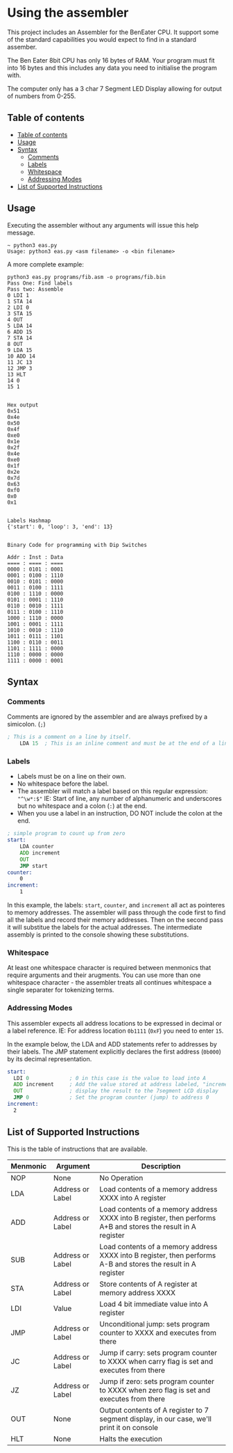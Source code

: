 # Using the assembler

This project includes an Assembler for the BenEater CPU.  It support some of the standard capabilities you would expect to find in a standard assember.

The Ben Eater 8bit CPU has only 16 bytes of RAM.  Your program must fit into 16 bytes and this includes any data you need to initialise the program with.

The computer only has a 3 char 7 Segment LED Display allowing for output of numbers from 0-255.

## Table of contents

* [Table of contents](#table-of-contents)
* [Usage](#usage)
* [Syntax](#syntax)
  * [Comments](#comments)
  * [Labels](#labels)
  * [Whitespace](#whitespace)
  * [Addressing Modes](#addressing-modes)
* [List of Supported Instructions](#list-of-supported-instructions)

## Usage

Executing the assembler without any arguments will issue this help message.

``` shell
~ python3 eas.py
Usage: python3 eas.py <asm filename> -o <bin filename>
```

A more complete example:

``` shell
python3 eas.py programs/fib.asm -o programs/fib.bin
Pass One: Find labels
Pass two: Assemble
0 LDI 1
1 STA 14
2 LDI 0
3 STA 15
4 OUT
5 LDA 14
6 ADD 15
7 STA 14
8 OUT
9 LDA 15
10 ADD 14
11 JC 13
12 JMP 3
13 HLT
14 0
15 1


Hex output
0x51
0x4e
0x50
0x4f
0xe0
0x1e
0x2f
0x4e
0xe0
0x1f
0x2e
0x7d
0x63
0xf0
0x0
0x1


Labels Hashmap
{'start': 0, 'loop': 3, 'end': 13}


Binary Code for programming with Dip Switches

Addr : Inst : Data
==== : ==== : ====
0000 : 0101 : 0001
0001 : 0100 : 1110
0010 : 0101 : 0000
0011 : 0100 : 1111
0100 : 1110 : 0000
0101 : 0001 : 1110
0110 : 0010 : 1111
0111 : 0100 : 1110
1000 : 1110 : 0000
1001 : 0001 : 1111
1010 : 0010 : 1110
1011 : 0111 : 1101
1100 : 0110 : 0011
1101 : 1111 : 0000
1110 : 0000 : 0000
1111 : 0000 : 0001
```

## Syntax

### Comments

Comments are ignored by the assembler and are always prefixed by a simicolon. (`;`)

``` asm
; This is a comment on a line by itself.
    LDA 15  ; This is an inline comment and must be at the end of a line.
```

### Labels

* Labels must be on a line on their own.
* No whitespace before the label.
* The assembler will match a label based on this regular expression: `"^\w*:$"`  IE: Start of line, any number of alphanumeric and underscores but no whitespace and a colon (`:`) at the end.
* When you use a label in an instruction, DO NOT include the colon at the end.

``` asm
; simple program to count up from zero
start:
    LDA counter
    ADD increment
    OUT
    JMP start
counter:
    0
increment:
    1
```

In this example, the labels: `start`, `counter`, and `increment` all act as pointeres to memory addresses.  The assembler will pass through the code first to find all the labels and record their memory addresses.  Then on the second pass it will substitue the labels for the actual addresses.  The intermediate assembly is printed to the console showing these substitutions.

### Whitespace

At least one whitespace character is required between menmonics that require arguments and their arugments.  You can use more than one whitespace character - the assembler treats all continues whitespace a single separater for tokenizing terms.

### Addressing Modes

This assembler expects all address locations to be expressed in decimal or a label reference.  IE: For address location `0b1111` (`0xF`) you need to enter `15`.

In the example below, the LDA and ADD statements refer to addresses by their labels.  The JMP statement explicitly declares the first address (`0b000`) by its decimal representation.

``` asm
start:
  LDI 0             ; 0 in this case is the value to load into A
  ADD increment     ; Add the value stored at address labeled, "increment"
  OUT               ; display the result to the 7segment LCD display
  JMP 0             ; Set the program counter (jump) to address 0
increment:
  2
```

## List of Supported Instructions

This is the table of instructions that are available.

| Menmonic | Argument         | Description
|----------|------------------|-------
| NOP      | None             | No Operation
| LDA      | Address or Label | Load contents of a memory address XXXX into A register
| ADD      | Address or Label | Load contents of a memory address XXXX into B register, then performs A+B and stores the result in A register
| SUB      | Address or Label | Load contents of a memory address XXXX into B register, then performs A-B and stores the result in A register
| STA      | Address or Label | Store contents of A register at memory address XXXX
| LDI      | Value            | Load 4 bit immediate value into A register
| JMP      | Address or Label | Unconditional jump: sets program counter to XXXX and executes from there
| JC       | Address or Label | Jump if carry: sets program counter to XXXX when carry flag is set and executes from there
| JZ       | Address or Label | Jump if zero: sets program counter to XXXX when zero flag is set and executes from there
| OUT      | None             | Output contents of A register to 7 segment display, in our case, we'll print it on console
| HLT      | None             | Halts the execution
